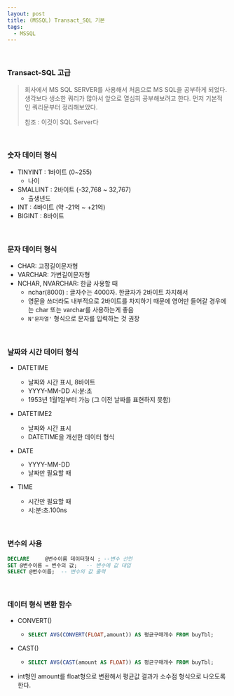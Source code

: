 ```yaml
---
layout: post
title: (MSSQL) Transact_SQL 기본
tags:
  - MSSQL
---
```


<br>

### Transact-SQL 고급

> 회사에서 MS SQL SERVER를 사용해서 처음으로 MS SQL을 공부하게 되었다. 생각보다 생소한 쿼리가 많아서 앞으로 열심히 공부해보려고 한다. 먼저 기본적인 쿼리문부터 정리해보았다. 
>
> 참조 : 이것이 SQL Server다

<br>

### 숫자 데이터 형식

- TINYINT : 1바이트 (0~255)
  - 나이
- SMALLINT : 2바이트 (-32,768 ~ 32,767)
  - 출생년도
- INT : 4바이트 (약 -21억 ~ +21억)
- BIGINT : 8바이트

<br>

### 문자 데이터 형식

- CHAR: 고정길이문자형 
- VARCHAR: 가변길이문자형
- NCHAR, NVARCHAR: 한글 사용할 때
  - nchar(8000) : 글자수는 4000자. 한글자가 2바이트 차지해서
  - 영문을 쓰더라도 내부적으로 2바이트를 차지하기 때문에 영어만 들어갈 경우에는 char 또는 varchar를 사용하는게 좋음
  - `N'문자열'` 형식으로 문자를 입력하는 것 권장

<br>

### 날짜와 시간 데이터 형식

- DATETIME 
  - 날짜와 시간 표시, 8바이트
  - YYYY-MM-DD 시:분:초
  - 1953년 1월1일부터 가능 (그 이전 날짜를 표현하지 못함)
- DATETIME2
  - 날짜와 시간 표시
  - DATETIME을 개선한 데이터 형식

- DATE 
  - YYYY-MM-DD
  - 날짜만 필요할 때
- TIME 
  - 시간만 필요할 때 
  - 시:분:초.100ns

<br>

### 변수의 사용

```sql
DECLARE 	@변수이름 데이터형식 ; --변수 선언
SET @변수이름 = 변수의 값;   -- 변수에 값 대입
SELECT @변수이름;  -- 변수의 값 출력
```

<br>

### 데이터 형식 변환 함수

- CONVERT()

  - ```sql
    SELECT AVG(CONVERT(FLOAT,amount)) AS 평균구매개수 FROM buyTbl;
    ```

- CAST()

  - ```sql
    SELECT AVG(CAST(amount AS FLOAT)) AS 평균구매개수 FROM buyTbl;
    ```

- int형인 amount를 float형으로 변환해서 평균값 결과가 소수점 형식으로 나오도록 한다. 

